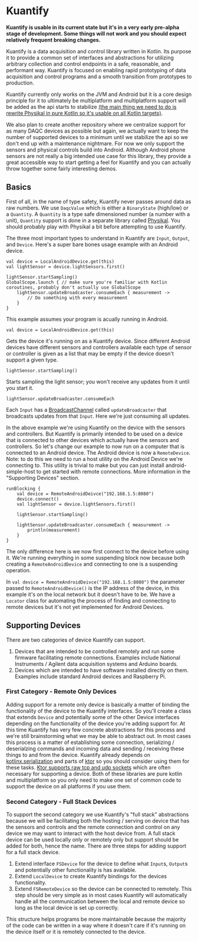 # Kuantify

**Kuantify is usable in its current state but it's in a very early pre-alpha stage of development. Some things will not 
work and you should expect relatively frequent breaking changes.**

Kuantify is a data acquisition and control library written in Kotlin. Its purpose it to provide a common set of 
interfaces and abstractions for utilizing arbitrary collection and control endpoints in a safe, reasonable, and 
performant way. 
Kuantify is focused on enabling rapid prototyping of data acquisition and control programs and a smooth transition 
from prototypes to production.

Kuantify currently only works on the JVM and Android but it is a core design principle for it to ultimately be 
multiplatform and multiplatform support will be added as the api starts to stabilize [(the main thing we need to do is 
rewrite Physikal in pure Kotlin so it's usable on all Kotlin targets)](https://gitlab.com/tenkiv/software/physikal/issues/2). 

We also plan to create another repository where we centralize support for as many DAQC devices as possible but again, we
actually want to keep the number of supported devices to a minimum until we stabilize the api so we don't end up with a
maintenance nightmare. For now we only support the sensors and physical controls build into Android. Although Android
phone sensors are not really a big intended use case for this library, they provide a great accessible way to start
getting a feel for Kuantify and you can actually throw together some fairly interesting demos.

## Basics
First of all, in the name of type safety, Kuantify never passes around data as raw numbers. We use `DaqcValue` which is
either a `BinaryState` (high/low) or a `Quantity`. A `Quantity` is a type safe dimensioned number (a number with a unit),
`Quantity` support is done in a separate library called [Physikal](https://gitlab.com/tenkiv/software/physikal). You
should probably play with Physikal a bit before attempting to use Kuantify.

The three most important types to understand in Kuantify are `Input`, `Output`, and `Device`. Here's a super bare
bones usage example with an Android device.
```$xslt
val device = LocalAndroidDevice.get(this)
val lightSensor = device.lightSensors.first()

lightSensor.startSampling()
GlobalScope.launch { // make sure you're familiar with Kotlin coroutines, probably don't actually use GlobalScope
    lightSensor.updateBroadcaster.consumeEach { measurement ->
        // Do something with every measurement
    }
}
```

This example assumes your program is acually running in Android.

```
val device = LocalAndroidDevice.get(this)
```

Gets the device it's running on as a Kuantify device. Since different
Android devices have different sensors and controllers available each type of sensor or controller is given as a list
that may be empty if the device doesn't support a given type.

```
lightSensor.startSampling()
```

Starts sampling the light sensor; you won't receive any updates from it until you start it.

```
lightSensor.updateBroadcaster.consumeEach
```

Each `Input` has a [BroadcastChannel](https://kotlin.github.io/kotlinx.coroutines/kotlinx-coroutines-core/kotlinx.coroutines.channels/-broadcast-channel/index.html)
called `updateBroadcaster` that broadcasts updates from that `Input`. Here we're just consuming all updates.

In the above example we're using Kuantify on the device with the sensors and controllers. But Kuantify is primarily
intended to be used on a device that is connected to other devices which actually have the sensors and controllers.
So let's change our example to now run on a computer that is connected to an Android device. The Android device is now a
`RemoteDevice`. Note: to do this we need to run a host utility on the Android Device we're connecting to. This utility
is trivial to make but you can just install android-simple-host to get started with remote connections. More information
in the "Supporting Devices" section.

```$xslt
runBlocking {
    val device = RemoteAndroidDeivce("192.168.1.5:8080")
    device.connect()
    val lightSensor = device.lightSensors.first()

    lightSensor.startSampling()

    lightSensor.updateBroadcaster.consumeEach { measurement ->
        println(measurement)
    }
}
```

The only difference here is we now first connect to the device before using it. We're running everything in some
suspending block now because both creating a `RemoteAndroidDevice` and connecting to one is a suspending operation.

In `val device = RemoteAndroidDeivce("192.168.1.5:8080")` the parameter passed to `RemoteAndroidDevice()` is the IP
address of the device, in this example it's on the local network but it doesn't have to be. We have a `Locator` class 
for automating the process of finding and connecting to remote devices but it's not yet implemented for Android Devices.

## Supporting Devices
There are two categories of device Kuantify can support.
1. Devices that are intended to be controlled remotely and run some firmware facilitating remote connections. Examples
include National Instruments / Agilent data acquisition systems and Arduino boards.
1. Devices which are intended to have software installed directly on them. Examples include standard Android devices and
Raspberry Pi.

### First Category - Remote Only Devices
Adding support for a remote only device is basically a matter of binding the functionality of the device to the Kuantify
interfaces. So you'll create a class that extends `Device` and potentially some of the other Device interfaces depending
on the functionality of the device you're adding support for. At this time Kuantify has very few concrete abstractions
for this process and we're still brainstorming what we may be able to abstract out. In most cases this process is a
matter of establishing some connection, serializing / deserialzing commands and incoming data and sending / receiving
these things to and from the device. Kuantify already depends on [kotlinx.serialization](https://github.com/Kotlin/kotlinx.serialization)
and parts of [ktor](https://ktor.io/) so you should consider using them for these tasks. [Ktor supports raw tcp and udp
sockets](https://ktor.io/clients/raw-sockets.html) which are often necessary for supporting a device. Both of these
libraries are pure kotlin and multiplatform so you only need to make one set of common code to support the device on all
platforms if you use them.

### Second Category - Full Stack Devices
To support the second category we use Kuantify's "full stack" abstractions because we will be facilitating both the
hosting / serving on device that has the sensors and controls and the remote connection and control 
on any device we may want to interact with the host device from. A full stack device can be used locally only or
remotely only but support should be added for both, hence the name. There are three steps for adding support for a full
stack device.
1. Extend interface `FSDevice` for the device to define what `Input`s, `Output`s and potentially other functionality is 
has available.
1. Extend `LocalDevice` to create Kuantify bindings for the devices functionality.
1. Extend `FSRemoteDevice` so the device can be connected to remotely. This step should be very simple as in most cases
Kuantify will automatically handle all the communication between the local and remote device so long as the local device
is set up correctly.

This structure helps programs be more maintainable because the majority of the code can be written in a way where it
doesn't care if it's running on the device itself or it is remotely connected to the device.

